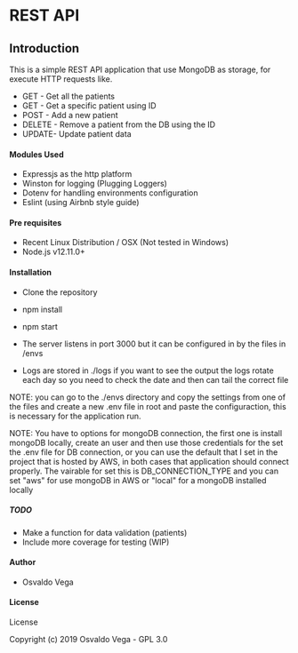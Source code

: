 REST API
==================================

Introduction
------------

This is a simple REST API application that use MongoDB as storage, for execute HTTP requests like.

- GET - Get all the patients
- GET - Get a specific patient using ID
- POST - Add a new patient
- DELETE - Remove a patient from the DB using the ID
- UPDATE- Update patient data

#### Modules Used

* Expressjs as the http platform
* Winston for logging (Plugging Loggers)
* Dotenv for handling environments configuration
* Eslint (using Airbnb style guide)

#### Pre requisites

* Recent Linux Distribution / OSX (Not tested in Windows)
* Node.js v12.11.0+

#### Installation

* Clone the repository
* npm install
* npm start

* The server listens in port 3000 but it can be configured in by the files in /envs
* Logs are stored in ./logs if you want to see the output the logs rotate each day so you need to check the date and then can tail the correct file
  
NOTE: you can go to the ./envs directory and copy the  settings from one of the files and create a new .env file in root and paste  the configuraction, this is necessary for the application run.

NOTE: You have to options for mongoDB connection, the first one is install mongoDB locally, create an user  and then use those credentials for the set the .env file for DB connection, or you can use the default that I set in the project that is hosted by AWS, in both cases that application should connect properly.
The vairable for set this is DB_CONNECTION_TYPE and you can set "aws" for use mongoDB in AWS or "local" for a mongoDB installed locally

##### TODO
* Make a function for data validation (patients)
* Include more coverage for testing (WIP)

#### Author

* Osvaldo Vega

#### License

License

Copyright (c) 2019 Osvaldo Vega - GPL 3.0